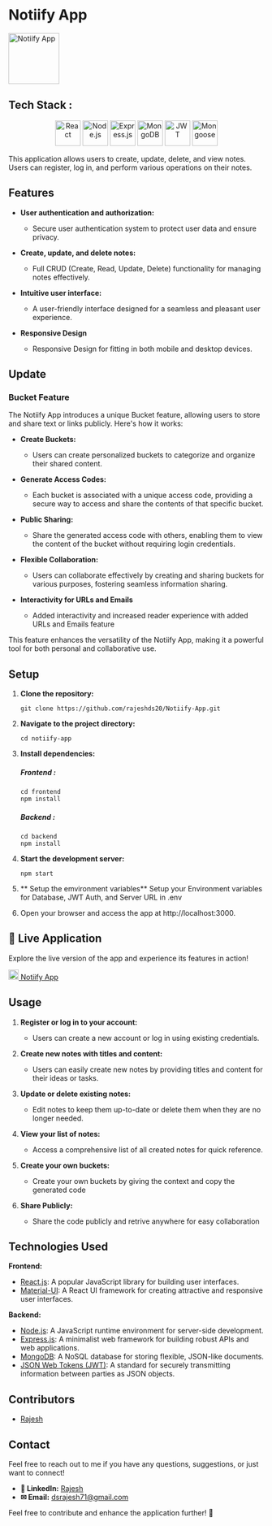 # Notiify App

<img src="https://github.com/Rajeshds20/Notiify-App/blob/main/frontend/public/favicon.ico" alt="Notiify App" width="100"/>

## Tech Stack :
<div align="center">

[<img src="https://th.bing.com/th?id=OSK.0f748c6f3d8bc1a6ec9bcac171056e98&w=46&h=46&c=11&rs=1&qlt=80&o=6&dpr=1.3&pid=SANGAM" alt="React" width="50" height="50">](https://reactjs.org/)
[<img src="https://th.bing.com/th?id=ODLS.3891574d-ed49-4720-9a83-edb0952d05a3&w=32&h=32&qlt=90&pcl=fffffa&o=6&cb=1014&pid=1.2" alt="Node.js" width="50" height="50">](https://nodejs.org/)
[<img src="https://th.bing.com/th?id=ODLS.7ee38d86-4472-452b-806c-fd7945e59518&w=32&h=32&qlt=90&pcl=fffffa&o=6&cb=1014&pid=1.2" alt="Express.js" width="50" height="50">](https://expressjs.com/)
[<img src="https://th.bing.com/th?id=ODLS.5af66f33-4a74-47c5-881c-bbc1b90a1772&w=32&h=32&qlt=90&pcl=fffffa&o=6&cb=1014&pid=1.2" alt="MongoDB" width="50" height="50">](https://www.mongodb.com/)
[<img src="https://th.bing.com/th?id=ODLS.1087b558-ec95-42e8-8bde-f0c3bd1b328e&w=32&h=32&qlt=90&pcl=fffffa&o=6&cb=1014&pid=1.2" alt="JWT" width="50" height="50">](https://jwt.io/)
[<img src="https://th.bing.com/th?id=ODLS.35574526-0081-491c-8a32-2722afa5aede&w=32&h=32&qlt=90&pcl=fffffa&o=6&cb=1014&pid=1.2" alt="Mongoose" width="50" height="50">](https://mongoosejs.com/)

</div>


This application allows users to create, update, delete, and view notes. Users can register, log in, and perform various operations on their notes.

## Features

- **User authentication and authorization:**
  - Secure user authentication system to protect user data and ensure privacy.
  
- **Create, update, and delete notes:**
  - Full CRUD (Create, Read, Update, Delete) functionality for managing notes effectively.
  
- **Intuitive user interface:**
  - A user-friendly interface designed for a seamless and pleasant user experience.

- **Responsive Design**
  - Responsive Design for fitting in both mobile and desktop devices.

## Update 
### Bucket Feature

The Notiify App introduces a unique Bucket feature, allowing users to store and share text or links publicly. Here's how it works:

- **Create Buckets:**
  - Users can create personalized buckets to categorize and organize their shared content.

- **Generate Access Codes:**
  - Each bucket is associated with a unique access code, providing a secure way to access and share the contents of that specific bucket.

- **Public Sharing:**
  - Share the generated access code with others, enabling them to view the content of the bucket without requiring login credentials.

- **Flexible Collaboration:**
  - Users can collaborate effectively by creating and sharing buckets for various purposes, fostering seamless information sharing.

- **Interactivity for URLs and Emails**
  - Added interactivity and increased reader experience with added URLs and Emails feature

This feature enhances the versatility of the Notiify App, making it a powerful tool for both personal and collaborative use.

## Setup

1. **Clone the repository:**

   ```shell
   git clone https://github.com/rajeshds20/Notiify-App.git
   ```

2. **Navigate to the project directory:**
   ```
   cd notiify-app
   ```
   
3. **Install dependencies:**

   ##### Frontend :

   ```
   cd frontend
   npm install
   ```

   ##### Backend :

   ```
   cd backend
   npm install
   ```
   

4. **Start the development server:**
   ```
   npm start
   ```
   
5. ** Setup the emvironment variables**
   Setup your Environment variables for Database, JWT Auth, and Server URL in .env

6. Open your browser and access the app at http://localhost:3000.


## 🚀 Live Application

Explore the live version of the app and experience its features in action!

[<img src="https://github.com/Rajeshds20/Notiify-App/blob/main/frontend/public/favicon.ico" alt="Notiify App" width="20"/> Notiify App](https://notiify-maker.web.app/)


## Usage

1. **Register or log in to your account:**
   - Users can create a new account or log in using existing credentials.
  
2. **Create new notes with titles and content:**
   - Users can easily create new notes by providing titles and content for their ideas or tasks.
  
3. **Update or delete existing notes:**
   - Edit notes to keep them up-to-date or delete them when they are no longer needed.
  
4. **View your list of notes:**
   - Access a comprehensive list of all created notes for quick reference.

5. **Create your own buckets:**
   - Create your own buckets by giving the context and copy the generated code

6. **Share Publicly:**
   - Share the code publicly and retrive anywhere for easy collaboration 

## Technologies Used

**Frontend:**

- [React.js](https://reactjs.org/): A popular JavaScript library for building user interfaces.
- [Material-UI](https://mui.com/): A React UI framework for creating attractive and responsive user interfaces.

**Backend:**

- [Node.js](https://nodejs.org/): A JavaScript runtime environment for server-side development.
- [Express.js](https://expressjs.com/): A minimalist web framework for building robust APIs and web applications.
- [MongoDB](https://www.mongodb.com/): A NoSQL database for storing flexible, JSON-like documents.
- [JSON Web Tokens (JWT)](https://jwt.io/): A standard for securely transmitting information between parties as JSON objects.


## Contributors

- [Rajesh](https://github.com/rajeshds20)

## Contact

Feel free to reach out to me if you have any questions, suggestions, or just want to connect!

- **&#x1F464; LinkedIn:** [Rajesh](https://linkedin.com/in/devangamsajjarajesh)
- **&#x2709; Email:** [dsrajesh71@gmail.com](mailto:dsrajesh71@gmail.com)


Feel free to contribute and enhance the application further! 🚀

   
